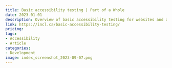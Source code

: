 ```yaml
---
title: Basic accessibility testing | Part of a Whole
date: 2023-01-01
description: Overview of basic accessibility testing for websites and applications.
link: https://incl.ca/basic-accessibility-testing/
pricing: 
tags: 
- Accessibility
- Article
categories: 
- Development
image: index_screenshot_2023-09-07.png
---
```

